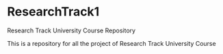 # ResearchTrack1
Research Track University Course Repository

This is a repository for all the project of Research Track University Course

